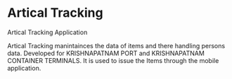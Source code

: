 # Artical Tracking
Artical Tracking Application

Artical Tracking manintainces the data of items and there handling persons data. Developed for KRISHNAPATNAM PORT and KRISHNAPATNAM CONTAINER TERMINALS. 
It is used to issue the Items through the mobile application.